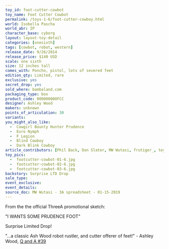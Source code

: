 ```yaml
---
toy_id: foot-cutter-cowbot
toy_name: Foot Cutter Cowbot
permalink: /toys-1-6/foot-cutter-cowboy.html
world: Isobella Pascha
world_abr: IP
character_base: cyborg
layout: layout-toy-detail
categories: [onesixth]
tags: [cowbot, robot, western]
release_date: 9/26/2014
release_price: $140 USD
scale: one sixth
size: 12 inches tall
comes_with: Poncho, pistol, lots of severed feet
edition_qty: Limited, rare
exclusive: yes
secret_drop: yes
sold_where: bambaland.com
packaging_type: box
product_code: 000000000FCC
designer: Ashley Wood
makers: unknown
points_of_articulation: 30
variants: 
you_might_also_like:
  -  Cowgirl Bounty Hunter Prudence
  -  Euro Nymph
  -  F Legion
  -  Blind Cowboy
  -  Dark Blink Cowboy
article_contributors: [Phil Back, Don Slater, MW Wutasi, frutiger_, toy_spot]
toy_pics:
  -  footcutter-cowbot-01-6.jpg
  -  footcutter-cowbot-02-6.jpg
  -  footcutter-cowbot-03-6.jpg  
backstory: Surprise LTD Drop
sale_type: 
event_exclusive: 
event_details: 
source_doc: MW Wutasi - 3A spreadsheet - 01-15-2019
---
```

From the the official ThreeA promotional sketch:

"I WANTS SOME PRUDENCE FOOT"

Surprise Limited Drop!

"...a classic Ash Wood robot rustler, and cutter offerer of feet!" - Ashley Wood, <a href="https://www.worldofthreea.com/threea-production-blog/qa39" target="_blank">Q and A #39</a>